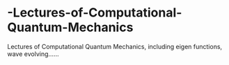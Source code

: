 # -Lectures-of-Computational-Quantum-Mechanics
Lectures of Computational Quantum Mechanics, including eigen functions, wave evolving......
